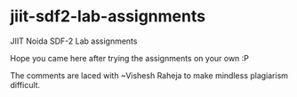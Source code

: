 # jiit-sdf2-lab-assignments
JIIT Noida SDF-2 Lab assignments

Hope you came here after trying the assignments on your own :P

The comments are laced with ~Vishesh Raheja to make mindless plagiarism difficult.
